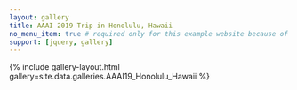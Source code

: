 ```yaml
---
layout: gallery
title: AAAI 2019 Trip in Honolulu, Hawaii
no_menu_item: true # required only for this example website because of menu construction
support: [jquery, gallery]
---
```


{% include gallery-layout.html gallery=site.data.galleries.AAAI19_Honolulu_Hawaii %}


